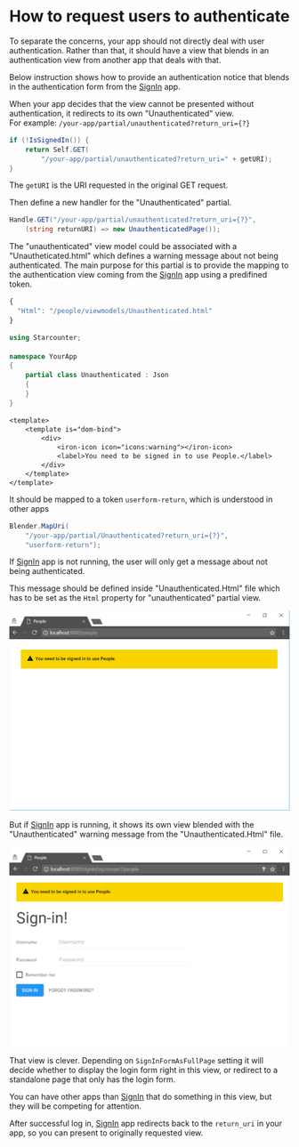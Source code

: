 # How to request users to authenticate

To separate the concerns, your app should not directly deal with user authentication. Rather than that, it should have a view that blends in an authentication view from another app that deals with that.

Below instruction shows how to provide an authentication notice that blends in the authentication form from the [SignIn](https://github.com/Starcounter/SignIn) app.

When your app decides that the view cannot be presented without authentication, it redirects to its own "Unauthenticated" view.  
For example: `/your-app/partial/unauthenticated?return_uri={?}`

```csharp
if (!IsSignedIn()) {
    return Self.GET(
        "/your-app/partial/unauthenticated?return_uri=" + getURI);
}
```

The `getURI` is the URI requested in the original GET request.

Then define a new handler for the "Unauthenticated" partial.

```csharp
Handle.GET("/your-app/partial/unauthenticated?return_uri={?}", 
    (string returnURI) => new UnauthenticatedPage());
```

The "unauthenticated" view model could be associated with a "Unautheticated.html" which defines a warning message about not being authenticated. The main purpose for this partial is to provide the mapping to the authentication view coming from the [SignIn](https://github.com/Starcounter/SignIn) app using a predifined token.

```javascript
{
  "Html": "/people/viewmodels/Unauthenticated.html"
}
```

```csharp
using Starcounter;

namespace YourApp 
{
    partial class Unauthenticated : Json 
    {
    }
}
```

```markup
<template>
    <template is="dom-bind">
        <div>
            <iron-icon icon="icons:warning"></iron-icon>
            <label>You need to be signed in to use People.</label>
        </div>
    </template>
</template>
```

It should be mapped to a token `userform-return`, which is understood in other apps

```csharp
Blender.MapUri(
    "/your-app/partial/Unauthenticated?return_uri={?}", 
    "userform-return");
```

If [SignIn](https://github.com/Starcounter/SignIn) app is not running, the user will only get a message about not being authenticated.

This message should be defined inside "Unauthenticated.Html" file which has to be set as the `Html` property for "unauthenticated" partial view.

![](../.gitbook/assets/authentication-nosignin.png)

But if [SignIn](https://github.com/Starcounter/SignIn) app is running, it shows its own view blended with the "Unauthenticated" warning message from the "Unauthenticated.Html" file.

![](../.gitbook/assets/signin-authentication.png)

That view is clever. Depending on `SignInFormAsFullPage` setting it will decide whether to display the login form right in this view, or redirect to a standalone page that only has the login form.

You can have other apps than [SignIn](https://github.com/Starcounter/SignIn) that do something in this view, but they will be competing for attention.

After successful log in, [SignIn](https://github.com/Starcounter/SignIn) app redirects back to the `return_uri` in your app, so you can present to originally requested view.

